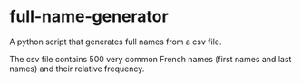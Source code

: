 # full-name-generator
A python script that generates full names from a csv file.

The csv file contains 500 very common French names (first names and last names) and their relative frequency.
